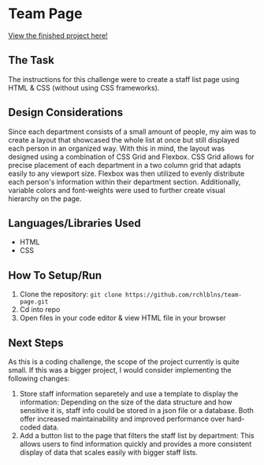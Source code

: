 # Team Page
[View the finished project here!](https://github.com/rchlblns/team-page)

## The Task
 The instructions for this challenge were to create a staff list page using HTML & CSS (without using CSS frameworks).

## Design Considerations
Since each department consists of a small amount of people, my aim was to create a layout that showcased the whole list at once but still displayed each person in an organized way. With this in mind, the layout was designed using a combination of CSS Grid and Flexbox. CSS Grid allows for precise placement of each department in a two column grid that adapts easily to any viewport size. Flexbox was then utilized to evenly distribute each person's information within their department section. Additionally, variable colors and font-weights were used to further create visual hierarchy on the page.  

## Languages/Libraries Used
* HTML
* CSS

## How To Setup/Run
1. Clone the repository: `git clone https://github.com/rchlblns/team-page.git`
2. Cd into repo
3. Open files in your code editor & view HTML file in your browser

## Next Steps
As this is a coding challenge, the scope of the project currently is quite small. If this was a bigger project, I would consider implementing the following changes:

1. Store staff information separetely and use a template to display the information: Depending on the size of the data structure and how sensitive it is, staff info could be stored in a json file or a database. Both offer increased maintainability and improved performance over hard-coded data.  
2. Add a button list to the page that filters the staff list by department: This allows users to find information quickly and provides a more consistent display of data that scales easily with bigger staff lists. 
